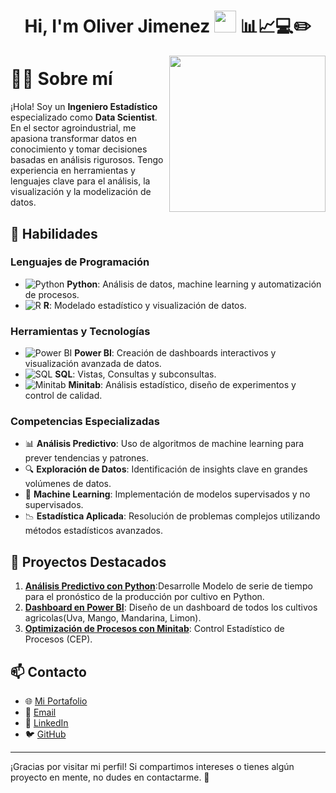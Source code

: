 <h1 align="center">
  Hi, I'm Oliver Jimenez 
  <img src="https://media.giphy.com/media/hvRJCLFzcasrR4ia7z/giphy.gif" width="35"> 📊📈💻✏️
</h1>

<picture> <img align="right" src="https://github.com/7oSkaaa/7oSkaaa/blob/main/Images/Right_Side.gif?raw=true" width = 250px></picture>

# 👨‍💻 Sobre mí

¡Hola! Soy un **Ingeniero Estadístico** especializado como **Data Scientist**. En el sector agroindustrial, me apasiona transformar datos en conocimiento y tomar decisiones basadas en análisis rigurosos. Tengo experiencia en herramientas y lenguajes clave para el análisis, la visualización y la modelización de datos.

## 🚀 Habilidades

### Lenguajes de Programación
- ![Python](https://img.shields.io/badge/Python-3776AB?style=for-the-badge&logo=python&logoColor=white) **Python**: Análisis de datos, machine learning y automatización de procesos.
- ![R](https://img.shields.io/badge/R-276DC3?style=for-the-badge&logo=r&logoColor=white) **R**: Modelado estadístico y visualización de datos.

### Herramientas y Tecnologías
- ![Power BI](https://img.shields.io/badge/Power%20BI-F2C811?style=for-the-badge&logo=power-bi&logoColor=black) **Power BI**: Creación de dashboards interactivos y visualización avanzada de datos.
- ![SQL](https://img.shields.io/badge/SQL-4479A1?style=for-the-badge&logo=postgresql&logoColor=white) **SQL**: Vistas, Consultas y subconsultas.
- ![Minitab](https://img.shields.io/badge/Minitab-0073CF?style=for-the-badge&logo=minitab&logoColor=white) **Minitab**: Análisis estadístico, diseño de experimentos y control de calidad.

### Competencias Especializadas
- 📊 **Análisis Predictivo**: Uso de algoritmos de machine learning para prever tendencias y patrones.
- 🔍 **Exploración de Datos**: Identificación de insights clave en grandes volúmenes de datos.
- 🧠 **Machine Learning**: Implementación de modelos supervisados y no supervisados.
- 📉 **Estadística Aplicada**: Resolución de problemas complejos utilizando métodos estadísticos avanzados.

## 📂 Proyectos Destacados
1. **[Análisis Predictivo con Python](#)**:Desarrolle Modelo de serie de tiempo para el pronóstico de la producción por cultivo en Python.
2. **[Dashboard en Power BI](#)**: Diseño de un dashboard de todos los cultivos agricolas(Uva, Mango, Mandarina, Limon).
3. **[Optimización de Procesos con Minitab](#)**: Control Estadístico de Procesos (CEP).

## 📫 Contacto
- 🌐 [Mi Portafolio](#)
- 📧 [Email](mailto:tuemail@example.com)
- 💼 [LinkedIn](https://www.linkedin.com/in/tu-usuario/)
- 🐦 [GitHub](https://github.com/tu-usuario)

---

¡Gracias por visitar mi perfil! Si compartimos intereses o tienes algún proyecto en mente, no dudes en contactarme. 🚀
